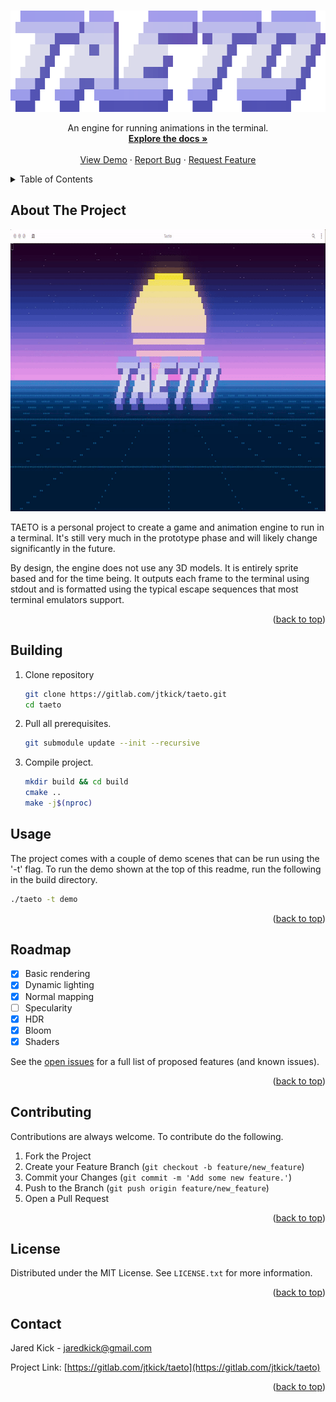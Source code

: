 <a name="readme-top"></a>

<!-- PROJECT LOGO -->
<br />
<div align="center">
  <a href="https://github.com/othneildrew/Best-README-Template">
    <img src="logos/taeto_banner.png" alt="Logo" width="512" height="162">
  </a>

  <p align="center">
    An engine for running animations in the terminal.
    <br />
    <a href="https://github.com/othneildrew/Best-README-Template"><strong>Explore the docs »</strong></a>
    <br />
    <br />
    <a href="https://github.com/othneildrew/Best-README-Template">View Demo</a>
    ·
    <a href="https://github.com/othneildrew/Best-README-Template/issues">Report Bug</a>
    ·
    <a href="https://github.com/othneildrew/Best-README-Template/issues">Request Feature</a>
  </p>
</div>



<!-- TABLE OF CONTENTS -->
<details>
  <summary>Table of Contents</summary>
  <ol>
    <li>
      <a href="#about-the-project">About The Project</a>
      <ul>
        <li><a href="#built-with">Built With</a></li>
      </ul>
    </li>
    <li>
      <a href="#getting-started">Getting Started</a>
      <ul>
        <li><a href="#prerequisites">Prerequisites</a></li>
        <li><a href="#installation">Installation</a></li>
      </ul>
    </li>
    <li><a href="#usage">Usage</a></li>
    <li><a href="#roadmap">Roadmap</a></li>
    <li><a href="#contributing">Contributing</a></li>
    <li><a href="#license">License</a></li>
    <li><a href="#contact">Contact</a></li>
  </ol>
</details>



<!-- ABOUT THE PROJECT -->
## About The Project

<!-- ![Demo](logos/demo.gif) -->

<div align="center">
  <a href="https://gitlab.com/jtkick/taeto">
    <img src="logos/demo.gif" alt="Logo" width="800" height="451">
  </a>
</div>

TAETO is a personal project to create a game and animation engine to run in a terminal. It's still very much in the prototype phase and will likely change significantly in the future.

By design, the engine does not use any 3D models. It is entirely sprite based and for the time being. It outputs each frame to the terminal using stdout and is formatted using the typical escape sequences that most terminal emulators support.

<p align="right">(<a href="#readme-top">back to top</a>)</p>

<!-- GETTING STARTED -->
## Building

1. Clone repository
   ```sh
   git clone https://gitlab.com/jtkick/taeto.git
   cd taeto
   ```

2. Pull all prerequisites.
   ```sh
   git submodule update --init --recursive
   ```

3. Compile project.
   ```sh
   mkdir build && cd build
   cmake ..
   make -j$(nproc)


<!-- USAGE EXAMPLES -->
## Usage

The project comes with a couple of demo scenes that can be run using the '-t' flag. To run the demo shown at the top of this readme, run the following in the build directory.

```sh
./taeto -t demo
```

<p align="right">(<a href="#readme-top">back to top</a>)</p>



<!-- ROADMAP -->
## Roadmap

- [x] Basic rendering
- [x] Dynamic lighting
- [X] Normal mapping
- [ ] Specularity
- [X] HDR
- [X] Bloom
- [X] Shaders

See the [open issues](https://gitlab.com/jtkick/taeto/-/issues) for a full list of proposed features (and known issues).

<p align="right">(<a href="#readme-top">back to top</a>)</p>



<!-- CONTRIBUTING -->
## Contributing

Contributions are always welcome. To contribute do the following.

1. Fork the Project
2. Create your Feature Branch (`git checkout -b feature/new_feature`)
3. Commit your Changes (`git commit -m 'Add some new feature.'`)
4. Push to the Branch (`git push origin feature/new_feature`)
5. Open a Pull Request

<p align="right">(<a href="#readme-top">back to top</a>)</p>



<!-- LICENSE -->
## License

Distributed under the MIT License. See `LICENSE.txt` for more information.

<p align="right">(<a href="#readme-top">back to top</a>)</p>



<!-- CONTACT -->
## Contact

Jared Kick - jaredkick@gmail.com

Project Link: [https://gitlab.com/jtkick/taeto](https://gitlab.com/jtkick/taeto)

<p align="right">(<a href="#readme-top">back to top</a>)</p>
